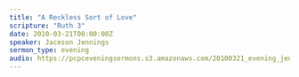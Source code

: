 ```yaml
---
title: "A Reckless Sort of Love"
scripture: "Ruth 3"
date: 2010-03-21T00:00:00Z
speaker: Jaceson Jennings
sermon_type: evening
audio: https://pcpceveningsermons.s3.amazonaws.com/20100321_evening_jennings.mp3 
---
```



